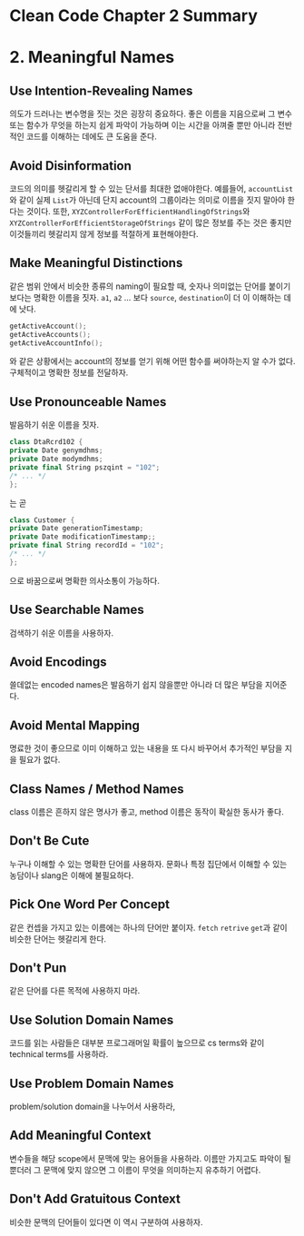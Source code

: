 # Clean Code Chapter 2 Summary

# 2. Meaningful Names

## Use Intention-Revealing Names
의도가 드러나는 변수명을 짓는 것은 굉장히 중요하다. 좋은 이름을 지음으로써 그 변수 또는 함수가 무엇을 하는지 쉽게 파악이 가능하며 이는 시간을 아껴줄 뿐만 아니라 전반적인 코드를 이해하는 데에도 큰 도움을 준다.

## Avoid Disinformation
코드의 의미를 헷갈리게 할 수 있는 단서를 최대한 없애야한다. 
예를들어, `accountList`와 같이 실제 `List`가 아닌데 단지 account의 그룹이라는 의미로 이름을 짓지 말아야 한다는 것이다. 
또한, `XYZControllerForEfficientHandlingOfStrings`와 `XYZControllerForEfficientStorageOfStrings` 같이 많은 정보를 주는 것은 좋지만 이것들끼리 헷갈리지 않게 정보를 적절하게 표현해야한다.

## Make Meaningful Distinctions
같은 범위 안에서 비슷한 종류의 naming이 필요할 때, 숫자나 의미없는 단어를 붙이기 보다는 명확한 이름을 짓자. `a1`, `a2` ... 보다 `source`, `destination`이 더 이 이해하는 데에 낫다.

```c++
getActiveAccount();
getActiveAccounts();
getActiveAccountInfo();
```
와 같은 상황에서는 account의 정보를 얻기 위해 어떤 함수를 써야하는지 알 수가 없다. 구체적이고 명확한 정보를 전달하자.

## Use Pronounceable Names
발음하기 쉬운 이름을 짓자. 
```c++
class DtaRcrd102 {
private Date genymdhms;
private Date modymdhms;
private final String pszqint = "102";
/* ... */
};
```
는 곧
```c++
class Customer {
private Date generationTimestamp;
private Date modificationTimestamp;;
private final String recordId = "102";
/* ... */
};
```
으로 바꿈으로써 명확한 의사소통이 가능하다.

## Use Searchable Names
검색하기 쉬운 이름을 사용하자. 

## Avoid Encodings
쓸데없는 encoded names은 발음하기 쉽지 않을뿐만 아니라 더 많은 부담을 지어준다. 

## Avoid Mental Mapping
명료한 것이 좋으므로 이미 이해하고 있는 내용을 또 다시 바꾸어서 추가적인 부담을 지을 필요가 없다.

## Class Names / Method Names
class 이름은 흔하지 않은 명사가 좋고, method 이름은 동작이 확실한 동사가 좋다.

## Don't Be Cute
누구나 이해할 수 있는 명확한 단어를 사용하자. 문화나 특정 집단에서 이해할 수 있는 농담이나 slang은 이해에 불필요하다.

## Pick One Word Per Concept
같은 컨셉을 가지고 있는 이름에는 하나의 단어만 붙이자. `fetch` `retrive` `get`과 같이 비슷한 단어는 헷갈리게 한다.

## Don't Pun
같은 단어를 다른 목적에 사용하지 마라. 

## Use Solution Domain Names
코드를 읽는 사람들은 대부분 프로그래머일 확률이 높으므로 cs terms와 같이 technical terms를 사용하라.

## Use Problem Domain Names
problem/solution domain을 나누어서 사용하라,

## Add Meaningful Context
변수들을 해당 scope에서 문맥에 맞는 용어들을 사용하라. 이름만 가지고도 파악이 될 뿐더러 그 문맥에 맞지 않으면 그 이름이 무엇을 의미하는지 유추하기 어렵다.

## Don't Add Gratuitous Context
비슷한 문맥의 단어들이 있다면 이 역시 구분하여 사용하자.